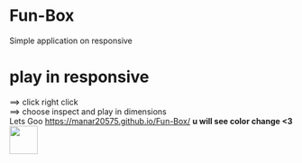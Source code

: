 # Fun-Box
Simple application on responsive 
# play in responsive<br>
==> click right click<br>
==> choose inspect and play in dimensions<br>
Lets Goo
https://manar20575.github.io/Fun-Box/
**u will see color change <3**
<img src="https://media.giphy.com/media/3MbGVRMWnn8Oh8lh0m/giphy.gif" width="50">
